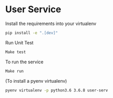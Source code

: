 # User Service

Install the requirements into your virtualenv
```bash
pip install -e ".[dev]"
```

Run Unit Test
```bash
Make test
```

To run the service
```bash
Make run
```

(To install a pyenv virtualenv)
```bash
pyenv virtualenv -p python3.6 3.6.8 user-serv
```